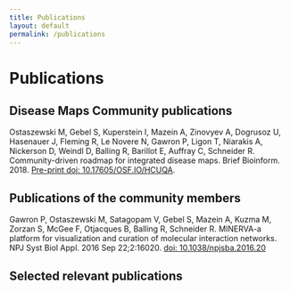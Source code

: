 ```yaml
---
title: Publications
layout: default
permalink: /publications
---
```


# Publications

## Disease Maps Community publications

Ostaszewski M, Gebel S, Kuperstein I, Mazein A, Zinovyev A, Dogrusoz U, Hasenauer J, Fleming R, Le Novere N, Gawron P, Ligon T, Niarakis A, Nickerson D, Weindl D, Balling R, Barillot E, Auffray C, Schneider R. Community-driven roadmap for integrated disease maps. Brief Bioinform. 2018. [Pre-print doi: 10.17605/OSF.IO/HCUQA](https://doi.org/10.17605/OSF.IO/HCUQA).

## Publications of the community members

Gawron P, Ostaszewski M, Satagopam V, Gebel S, Mazein A, Kuzma M, Zorzan S,
McGee F, Otjacques B, Balling R, Schneider R. MINERVA-a platform for
visualization and curation of molecular interaction networks. NPJ Syst Biol Appl.
2016 Sep 22;2:16020. [doi: 10.1038/npjsba.2016.20](https://doi.org/10.1038/npjsba.2016.20)

## Selected relevant publications
